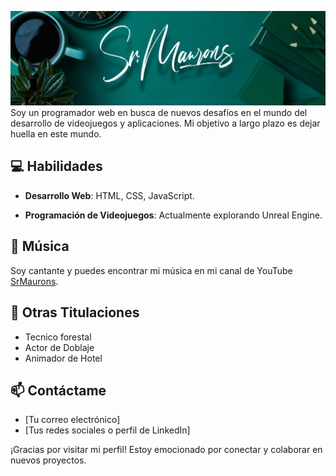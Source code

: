 ![Banner](https://github.com/SrDelegado/SrDelegado/blob/main/Banner.png?raw=true)
Soy un programador web en busca de nuevos desafíos en el mundo del desarrollo de videojuegos y aplicaciones. Mi objetivo a largo plazo es dejar huella en este mundo.

## 💻 Habilidades
- **Desarrollo Web**: HTML, CSS, JavaScript.

- **Programación de Videojuegos**: Actualmente explorando Unreal Engine.

## 🎵 Música
Soy cantante y puedes encontrar mi música en mi canal de YouTube [SrMaurons](https://www.youtube.com/@SrMaurons).


## 🌱 Otras Titulaciones
- Tecnico forestal
- Actor de Doblaje
- Animador de Hotel

## 📫 Contáctame
- [Tu correo electrónico]
- [Tus redes sociales o perfil de LinkedIn]

¡Gracias por visitar mi perfil! Estoy emocionado por conectar y colaborar en nuevos proyectos.
